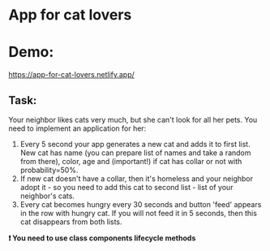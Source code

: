 # App for cat lovers

# Demo:

https://app-for-cat-lovers.netlify.app/

## Task:

Your neighbor likes cats very much, but she can't look for all her pets. You need to implement an application for her:

1. Every 5 second your app generates a new cat and adds it to first list. New cat has name (you can prepare list of names and take a random from there), color, age and (important!) if cat has collar or not with probability=50%.
2. If new cat doesn't have a collar, then it's homeless and your neighbor adopt it - so you need to add this cat to second list - list of your neighbor's cats.
3. Every cat becomes hungry every 30 seconds and button 'feed' appears in the row with hungry cat. If you will not feed it in 5 seconds, then this cat disappears from both lists.

**❗️ You need to use class components lifecycle methods**
